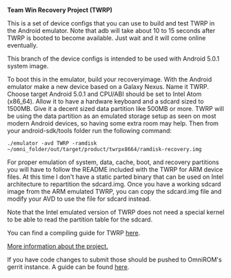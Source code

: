 **Team Win Recovery Project (TWRP)**

This is a set of device configs that you can use to build and test TWRP in the Android emulator. Note that adb will take about 10 to 15 seconds after TWRP is booted to become available. Just wait and it will come online eventually.

This branch of the device configs is intended to be used with Android 5.0.1 system image.

To boot this in the emulator, build your recoveryimage. With the Android emulator make a new device based on a Galaxy Nexus. Name it TWRP. Choose target Android 5.0.1 and CPU/ABI should be set to Intel Atom (x86_64). Allow it to have a hardware keyboard and a sdcard sized to 1500MB. Give it a decent sized data partition like 500MB or more. TWRP will be using the data partition as an emulated storage setup as seen on most modern Android devices, so having some extra room may help. Then from your android-sdk/tools folder run the following command:

```
./emulator -avd TWRP -ramdisk ~/omni_folder/out/target/product/twrpx8664/ramdisk-recovery.img
```

For proper emulation of system, data, cache, boot, and recovery partitions you will have to follow the README included with the TWRP for ARM device files. At this time I don't have a static parted binary that can be used on Intel architecture to repartition the sdcard.img. Once you have a working sdcard image from the ARM emulated TWRP, you can copy the sdcard.img file and modify your AVD to use the file for sdcard instead.

Note that the Intel emulated version of TWRP does not need a special kernel to be able to read the partition table for the sdcard.

You can find a compiling guide for TWRP [here](http://forum.xda-developers.com/showthread.php?t=1943625 "Guide").

[More information about the project.](http://www.teamw.in/project/twrp2 "More Information")

If you have code changes to submit those should be pushed to OmniROM's gerrit instance.  A guide can be found [here](http://docs.omnirom.org/Contributing_code "Gerrit Guide").
